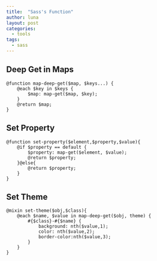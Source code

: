 ```yaml
---
title:  "Sass's Function"
author: luna
layout: post
categories: 
  - tools
tags: 
  - sass
---
```



## Deep Get in Maps	

	@function map-deep-get($map, $keys...) {
    	@each $key in $keys {
        	$map: map-get($map, $key);
    	}
    	@return $map;
	}
## Set Property
	
	@function set-property($element,$property,$value){
        @if $property == default {
            $property: map-get($element, $value);
            @return $property;
        }@else{
            @return $property;
        }
    }

## Set Theme

    @mixin set-theme($obj,$class){
        @each $name, $value in map-deep-get($obj, theme) {
            #{$class}-#{$name} {
                background: nth($value,1);
                color: nth($value,2);
                border-color:nth($value,3);
            }
        }    
    }